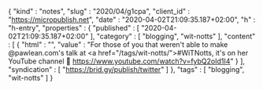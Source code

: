 {
  "kind" : "notes",
  "slug" : "2020/04/g1cpa",
  "client_id" : "https://micropublish.net",
  "date" : "2020-04-02T21:09:35.187+02:00",
  "h" : "h-entry",
  "properties" : {
    "published" : [ "2020-04-02T21:09:35.187+02:00" ],
    "category" : [ "blogging", "wit-notts" ],
    "content" : [ {
      "html" : "",
      "value" : "For those of you that weren't able to make @pawlean.com's talk at <a href=\"/tags/wit-notts/\">#WiTNotts</a>, it's on her YouTube channel 🙌 https://www.youtube.com/watch?v=fybQ2oId1I4"
    } ],
    "syndication" : [ "https://brid.gy/publish/twitter" ]
  },
  "tags" : [ "blogging", "wit-notts" ]
}
